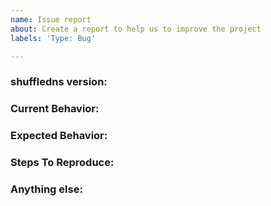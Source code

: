 ```yaml
---
name: Issue report
about: Create a report to help us to improve the project
labels: 'Type: Bug'

---
```


<!-- 
1. Please search to see if an issue already exists for the bug you encountered.
2. For support requests, FAQs or "How to" questions, please use the GitHub Discussions section instead - https://github.com/khulnasoft-labs/shuffledns/discussions or
3. Join our discord server at https://discord.gg/khulnasoft-labs and post the question on the #shuffledns channel.
-->

<!-- ISSUES MISSING IMPORTANT INFORMATION MAY BE CLOSED WITHOUT INVESTIGATION. -->

### shuffledns version:
<!-- You can find current version of shuffledns with "shuffledns -version" -->
<!-- We only accept issues that are reproducible on the latest version of shuffledns. -->
<!-- You can find the latest version of project at https://github.com/khulnasoft-labs/shuffledns/releases/ -->

### Current Behavior:
<!-- A concise description of what you're experiencing. -->

### Expected Behavior:
<!-- A concise description of what you expected to happen. -->

### Steps To Reproduce:
<!--
Example: steps to reproduce the behavior:
1. Run 'shuffledns ..'
2. See error...
-->


### Anything else:
<!-- Links? References? Screnshots? Anything that will give us more context about the issue that you are encountering! -->
